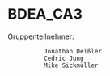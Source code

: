 # BDEA_CA3
Gruppenteilnehmer:

              Jonathan Deißler
              Cedric Jung
              Mike Sickmüller
